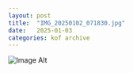 ```yaml
---
layout:	post
title:	"IMG_20250102_071830.jpg"
date:	2025-01-03
categories:	kof archive
---
```


![Image Alt](https://k0f.github.io/assets/IMG_20250102_071830.jpg)
